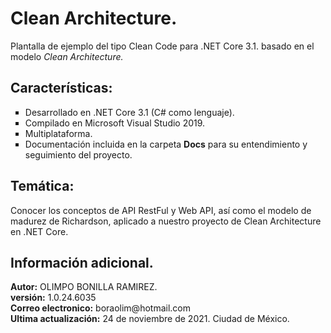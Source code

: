 <h1>Clean Architecture.</h1>
<p>Plantalla de ejemplo del tipo Clean Code para .NET Core 3.1. basado en el modelo <i>Clean Architecture.</i></p>

<h2>Características:</h2>
<ul type="square">
  <li>Desarrollado en .NET Core 3.1 (C# como lenguaje).</b></li>
  <li>Compilado en Microsoft Visual Studio 2019.</b></li>
  <li>Multiplataforma.</li>
  <li>Documentación incluida en la carpeta <b>Docs</b> para su entendimiento y seguimiento del proyecto.</li>
</ul>

<h2>Temática:</h2>
<p>Conocer los conceptos de API RestFul y Web API, así como el modelo de madurez de Richardson, aplicado a nuestro proyecto de Clean Architecture en .NET Core.</p>

<h2>Información adicional.</h2>
<strong>Autor:</strong> OLIMPO BONILLA RAMIREZ.<br/>
<strong>versi&oacute;n:</strong> 1.0.24.6035 <br/>
<strong>Correo electronico:</strong> boraolim@hotmail.com <br />
<strong>Ultima actualización:</strong> 24 de noviembre de 2021. Ciudad de M&eacute;xico.